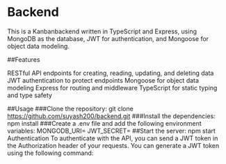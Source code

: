 
# Backend
This is a Kanbanbackend written in TypeScript and Express, using MongoDB as the database, JWT for authentication, and Mongoose for object data modeling.

##Features

RESTful API endpoints for creating, reading, updating, and deleting data
JWT authentication to protect endpoints
Mongoose for object data modeling
Express for routing and middleware
TypeScript for static typing and type safety

##Usage
 ###Clone the repository:
git clone https://github.com/suyash200/backend.git
###Install the dependencies:
npm install
###Create a .env file and add the following environment variables:
MONGODB_URI=<your MongoDB connection string>
JWT_SECRET=<a secret string for generating JWT tokens>
##Start the server:
npm start
Authentication
To authenticate with the API, you can send a JWT token in the Authorization header of your requests. You can generate a JWT token using the following command:
